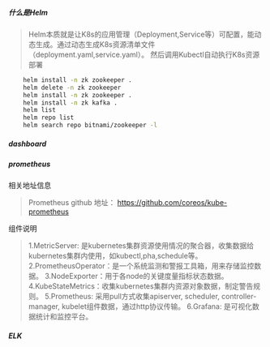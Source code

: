 ##### 什么是Helm
> Helm本质就是让K8s的应用管理（Deployment,Service等）可配置，能动态生成。通过动态生成K8s资源清单文件（deployment.yaml,service.yaml）。
然后调用Kubectl自动执行K8s资源部署
```bash
    helm install -n zk zookeeper .
    helm delete -n zk zookeeper
    helm install -n zk zookeeper .
    helm install -n zk kafka .
    helm list
    helm repo list
    helm search repo bitnami/zookeeper -l
```

##### dashboard

##### prometheus
相关地址信息
> Prometheus github 地址： https://github.com/coreos/kube-prometheus

组件说明
> 1.MetricServer: 是kubernetes集群资源使用情况的聚合器，收集数据给kubernetes集群内使用，如kubectl,pha,schedule等。
> 2.PrometheusOperator：是一个系统监测和警报工具箱，用来存储监控数据。
> 3.NodeExporter：用于各node的关键度量指标状态数据。
> 4.KubeStateMetrics：收集kubernetes集群内资源对象数据，制定警告规则。
> 5.Prometheus: 采用pull方式收集apiserver, scheduler, controller-manager, kubelet组件数据，通过http协议传输。
> 6.Grafana: 是可视化数据统计和监控平台。

##### ELK
